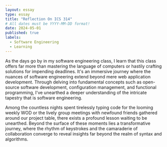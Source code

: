 ```yaml
---
layout: essay
type: essay
title: "Reflection On ICS 314"
# All dates must be YYYY-MM-DD format!
date: 2024-05-01
published: true
labels:
  - Software Engineering
  - Learning
---
```


<p> As the days go by in my software engineering class, I learn that this class offers far more than mastering the language of computers or hastily crafting solutions for impending deadlines. It's an immersive journey where the nuances of software engineering extend beyond mere web application development. Through delving into fundamental concepts such as open-source software development, configuration management, and functional programming, I've unearthed a deeper understanding of the intricate tapestry that is software engineering. </p>

<p>
Among the countless nights spent tirelessly typing code for the looming weekly WOD or the lively group meetings with newfound friends gathered around our project table, there exists a profound lesson waiting to be unearthed. Beyond the surface of these moments lies a transformative journey, where the rhythm of keystrokes and the camaraderie of collaboration converge to reveal insights far beyond the realm of syntax and algorithms.
</p>